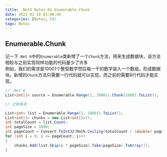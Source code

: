 ```yaml
---
title: .Net6 Notes-01 Enumerable.Chunk
date: 2022-01-18 01:08:49
categories: [Notes, C#]
tags: Notes
---
```


## Enumerable.Chunk

记一下`.Net 6`中的`Enumerable`类新增了一个`Chunk`方法，用来生成数据块，该方法相较与之前实现同样功能的代码量少了许多  
例如，我们的需求是10001个整型数字然后每一千的数字装入一个数组，形成数据块。新增的`Chunk`方法只需要一行代码就可以实现，而之前的需要8行代码才能实现。

```csharp
// .Net 6
List<int[]> source = Enumerable.Range(1, 10001).Chunk(1000).ToList();

// 之前版本

List<int> list = Enumerable.Range(1, 10001).ToList();
List<int[]> chunks = new List<int[]>();
int totalCount = list.Count;
int pageSize = 1000;
int pageCount = Convert.ToInt32(Math.Ceiling(totalCount / (double) pageSize));
for (int i = 0; i <= pageCount; i++)
{
    chunks.Add(list.Skip(i * pageSize).Take(pageSize).ToArray());
}
```